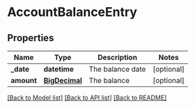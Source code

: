 # AccountBalanceEntry

## Properties
Name | Type | Description | Notes
------------ | ------------- | ------------- | -------------
**_date** | **datetime** | The balance date | [optional] 
**amount** | [**BigDecimal**](BigDecimal.md) | The balance | [optional] 

[[Back to Model list]](../README.md#documentation-for-models) [[Back to API list]](../README.md#documentation-for-api-endpoints) [[Back to README]](../README.md)


